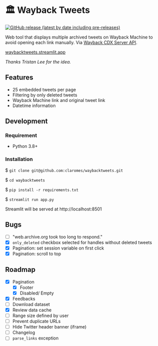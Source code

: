 # 🏛️ Wayback Tweets

[![GitHub release (latest by date including pre-releases)](https://img.shields.io/github/v/release/claromes/waybacktweets?include_prereleases)](https://github.com/claromes/waybacktweets/releases)

Web tool that displays multiple archived tweets on Wayback Machine to avoid opening each link manually. Via [Wayback CDX Server API](https://github.com/internetarchive/wayback/tree/master/wayback-cdx-server).

[waybacktweets.streamlit.app](https://waybacktweets.streamlit.app/)

*Thanks Tristan Lee for the idea.*

## Features

- 25 embedded tweets per page
- Filtering by only deleted tweets
- Wayback Machine link and original tweet link
- Datetime information

## Development

### Requirement

- Python 3.8+

### Installation

$ `git clone git@github.com:claromes/waybacktweets.git`

$ `cd waybacktweets`

$ `pip install -r requirements.txt`

$ `streamlit run app.py`

Streamlit will be served at http://localhost:8501

## Bugs

- [ ] "web.archive.org took too long to respond."
- [x] `only_deleted` checkbox selected for handles without deleted tweets
- [x] Pagination: set session variable on first click
- [x] Pagination: scroll to top

## Roadmap

- [x] Pagination
    - [x] Footer
    - [x] Disabled/ Empty
- [x] Feedbacks
- [ ] Download dataset
- [x] Review data cache
- [ ] Range size defined by user
- [ ] Prevent duplicate URLs
- [ ] Hide Twitter header banner (iframe)
- [ ] Changelog
- [ ] `parse_links` exception
